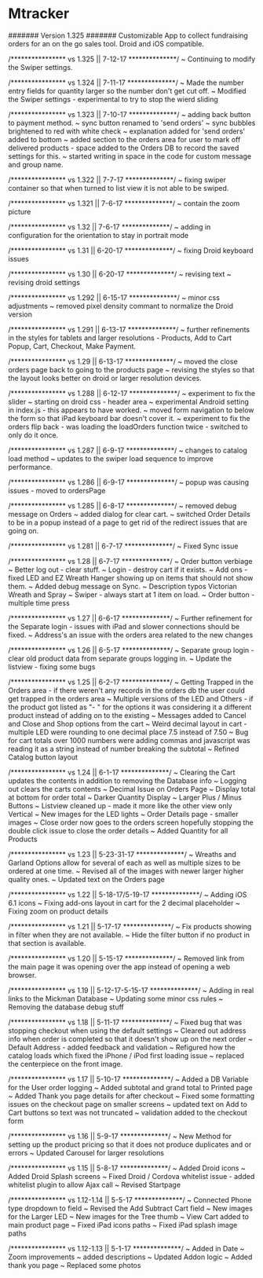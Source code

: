 # Mtracker
####### Version 1.325 ####### 
Customizable App to collect fundraising orders for an on the go sales tool.
Droid and iOS compatible.

/**************** vs 1.325  || 7-12-17 **************/
~ Continuing to modify the Swiper settings. 

/**************** vs 1.324  || 7-11-17 **************/
~ Made the number entry fields for quantity larger so the number don't get cut off. 
~ Modified the Swiper settings - experimental to try to stop the wierd sliding

/**************** vs 1.323  || 7-10-17 **************/
~ adding back button to payment method.
~ sync button renamed to 'send orders'
~ sync bubbles brightened to red with white check
~ explanation added for 'send orders' added to bottom
~ added section to the orders area for user to mark off delivered products - space added to the Orders DB to record the saved settings for this. 
~ started writing in space in the code for custom message and group name. 

/**************** vs 1.322  || 7-7-17 **************/
~ fixing swiper container so that when turned to list view it is not able to be swiped.

/**************** vs 1.321  || 7-6-17 **************/
~ contain the zoom picture 

/**************** vs 1.32  || 7-6-17 **************/
~ adding in configuration for the orientation to stay in portrait mode

/**************** vs 1.31  || 6-20-17 **************/
~ fixing Droid keyboard issues

/**************** vs 1.30  || 6-20-17 **************/
~ revising text
~ revising droid settings

/**************** vs 1.292  || 6-15-17 **************/
~ minor css adjustments
~ removed pixel density commant to normalize the Droid version

/**************** vs 1.291  || 6-13-17 **************/
~ further refinements in the styles for tablets and larger resolutions - Products, Add to Cart Popup, Cart, Checkout, Make Payment.

/**************** vs 1.29  || 6-13-17 **************/
~ moved the close orders page back to going to the products page
~ revising the styles so that the layout looks better on droid or larger resolution devices.

/**************** vs 1.288  || 6-12-17 **************/
~ experiment to fix the slider
~ starting on droid css - header area
~ experimental Android setting in index.js - this appears to have worked.
~ moved form navigation to below the form so that iPad keyboard bar doesn't cover it. 
~ experiment to fix the orders flip back - was loading the loadOrders function twice - switched to only do it once. 

/**************** vs 1.287  || 6-9-17 **************/
~ changes to catalog load method
~ updates to the swiper load sequence to improve performance.

/**************** vs 1.286  || 6-9-17 **************/
~ popup was causing issues - moved to ordersPage

/**************** vs 1.285  || 6-8-17 **************/
~ removed debug message on Orders
~ added dialog for clear cart.
~ switched Order Details to be in a popup instead of a page to get rid of the redirect issues that are going on. 

/**************** vs 1.281  || 6-7-17 **************/
~ Fixed Sync issue 

/**************** vs 1.28  || 6-7-17 **************/
~ Order button verbiage
~ Better log out - clear stuff.
~ Login - destroy cart if it exists. 
~ Add ons - fixed LED and EZ Wreath Hanger showing up on items that should not show them. 
~ Added debug message on Sync.
~ Description typos Victorian Wreath and Spray
~ Swiper - always start at 1 item on load.
~ Order button - multiple time press

/**************** vs 1.27  || 6-6-17 **************/
~ Further refinement for the Separate login - issues with iPad and slower connections should be fixed. 
~ Address's an issue with the orders area related to the new changes

/**************** vs 1.26  || 6-5-17 **************/
~ Separate group login - clear old product data from separate groups logging in. 
~ Update the listview - fixing some bugs

/**************** vs 1.25  || 6-2-17 **************/
~ Getting Trapped in the Orders area - if there weren't any records in the orders db the user could get trapped in the orders area 
~ Multiple versions of the LED and Others - if the product got listed as "- " for the options it was considering it a different product instead of adding on to the existing
~ Messages added to Cancel and Close and Shop options from the cart
~ Weird decimal layout in cart - multiple LED were rounding to one decimal place 7.5 instead of 7.50
~ Bug for cart totals over 1000 numbers were adding commas and javascript was reading it as a string instead of number breaking the subtotal
~ Refined Catalog button layout


/**************** vs 1.24  || 6-1-17 **************/
~ Clearing the Cart updates the contents in addition to removing the Database info
~ Logging out clears the carts contents
~ Decimal Issue on Orders Page
~ Display total at bottom for order total
~ Darker Quantity Display
~ Larger Plus / Minus Buttons
~ Listview cleaned up - made it more like the other view only Vertical
~ New images for the LED lights
~ Order Details page - smaller images 
~ Close order now goes to the orders screen hopefully stopping the double click issue to close the order details
~ Added Quantity for all Products

/**************** vs 1.23  || 5-23-31-17 **************/
~ Wreaths and Garland Options allow for several of each as well as multiple sizes to be ordered at one time. 
~ Revised all of the images with newer larger higher quality ones. 
~ Updated text on the Orders page

/**************** vs 1.22  || 5-18-17/5-19-17 **************/
~ Adding iOS 6.1 icons
~ Fixing add-ons layout in cart for the 2 decimal placeholder 
~ Fixing zoom on product details

/**************** vs 1.21  || 5-17-17 **************/
~ Fix products showing in filter when they are not available. 
~ Hide the filter button if no product in that section is available.

/**************** vs 1.20  || 5-15-17 **************/
~ Removed link from the main page it was opening over the app instead of opening a web browser.

/**************** vs 1.19  || 5-12-17-5-15-17 **************/
~ Adding in real links to the Mickman Database
~ Updating some minor css rules
~ Removing the database debug stuff

/**************** vs 1.18  || 5-11-17 **************/
~ Fixed bug that was stopping checkout when using the default settings
~ Cleared out address info when order is completed so that it doesn't show up on the next order
~ Default Address - added feedback and validation 
~ Refigured how the catalog loads which fixed the iPhone / iPod first loading issue
~ replaced the centerpiece on the front image.

/**************** vs 1.17  || 5-10-17 **************/
~ Added a DB Variable for the User order logging
~ Added subtotal and grand total to Printed page
~ Added Thank you page details for after checkout
~ Fixed some formatting issues on the checkout page on smaller screens
~ updated text on Add to Cart buttons so text was not truncated
~ validation added to the checkout form

/**************** vs 1.16  || 5-9-17 **************/
~ New Method for setting up the product pricing so that it does not produce duplicates and or errors
~ Updated Carousel for larger resolutions

/**************** vs 1.15  || 5-8-17 **************/
~ Added Droid icons
~ Added Droid Splash screens
~ Fixed Droid / Cordova whitelist issue - added whitelist plugin to allow Ajax call
~ Revised Startpage
 
/**************** vs 1.12-1.14  || 5-5-17 **************/
~ Connected Phone type dropdown to field
~ Revised the Add Subtract Cart field
~ New images for the Larger LED
~ New images for the Tree thumb
~ View Cart added to main product page
~ Fixed iPad icons paths
~ Fixed iPad splash image paths

/**************** vs 1.12-1.13  || 5-1-17 **************/
~ Added in Date 
~ Zoom improvements 
~ added descriptions 
~ Updated Addon logic 
~ Added thank you page 
~ Replaced some photos

